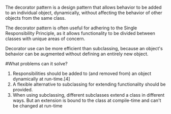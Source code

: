The decorator pattern is a design pattern that allows behavior to be added to an individual object, dynamically, without affecting the behavior of other objects from the same class.

The decorator pattern is often useful for adhering to the Single Responsibility Principle, as it allows functionality to be divided between classes with unique areas of concern.

Decorator use can be more efficient than subclassing, because an object's behavior can be augmented without defining an entirely new object.

#What problems can it solve?
1. Responsibilities should be added to (and removed from) an object dynamically at run-time.[4]
2. A flexible alternative to subclassing for extending functionality should be provided.
3. When using subclassing, different subclasses extend a class in different ways. But an extension is bound to the class at compile-time and can't be changed at run-time